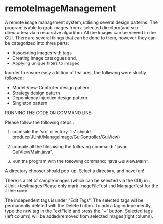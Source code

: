 # remoteImageManagement

A remote image management system, utilising several design patterns. The program is able to grab images from a 
selected directory(and sub-directories) via a recurssive algorithm. All the images can be viewed in the GUI. There
are several things that can be done to them, however, they can be categorized into three parts:
  * Associating images with tags
  * Creating image catalogues and,
  * Applying unique filters to images
  
Inorder to ensure easy addition of features, the following were strictly followed:
  * Model-View-Controller design pattern
  * Strategy design pattern
  * Dependency Injection design pattern
  * Singleton pattern

RUNNING THE CODE ON COMMAND LINE:

Please follow the following steps :

1. cd inside the 'src' directory. 'ls' should produce(JUnit/ManageImage/GuiController/GuiView)

2. compile all the files using the following command: "javac GuiView/Main.java".

3. Run the program with the following command: "java GuiView.Main".

A directory chooser should pop-up. Select a directory, and have fun!

There is a set of sample images (which can be selected via the GUI) in : JUnit->testImages
Please only mark ImageFileTest and ManagerTest for the JUnit tests.

The independent tags is under "Edit Tags". The selected tags will be permanently deleted with the Delete button.
To add a tag independently, type the new tag in the TextField and press the "+" button.
Selected tags (left column) will be added/removed from selected images(right column).
